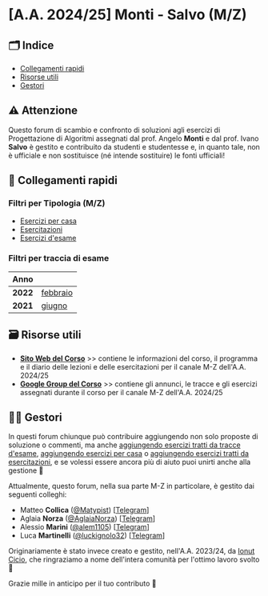 # [A.A. 2024/25] Monti - Salvo (M/Z)

## 🗂 Indice

- [Collegamenti rapidi](#-collegamenti-rapidi)
- [Risorse utili](#-risorse-utili)
- [Gestori](#%EF%B8%8F-gestori)

## ⚠️ Attenzione

Questo forum di scambio e confronto di soluzioni agli esercizi di Progettazione di Algoritmi assegnati dal prof. Angelo **Monti** e dal prof. Ivano **Salvo** è gestito e contribuito da studenti e studentesse e, in quanto tale, non è ufficiale e non sostituisce (né intende sostituire) le fonti ufficiali!

## 🔗 Collegamenti rapidi

### Filtri per Tipologia (M/Z)

- [Esercizi per casa](../../../discussions/categories/esercizi-m-z)
- [Esercitazioni](../../../discussions/categories/esercitazioni-m-z)
- [Esercizi d'esame](../../../discussions/categories/esami-m-z)

### Filtri per traccia di esame
| Anno      |                                                                                    | 
|-----------|------------------------------------------------------------------------------------| 
| **2022** | [febbraio](../../../discussions?discussions_q=label%3A"febbraio+2022+%5BM-Z%5D")|
| **2021** | [giugno](../../../discussions?discussions_q=label%3A"giugno+2021+%5BM-Z%5D") |
## 🗃 Risorse utili

- [**Sito Web del Corso**](https://twiki.di.uniroma1.it/twiki/view/Algoritmi2/WebHome) >> contiene le informazioni del corso, il programma e il diario delle lezioni e delle esercitazioni per il canale M-Z dell'A.A. 2024/25
- [**Google Group del Corso**](https://groups.google.com/a/di.uniroma1.it/g/algoritmi2_aa25) >> contiene gli annunci, le tracce e gli esercizi assegnati durante il corso per il canale M-Z dell'A.A. 2024/25

## 👷‍♀️ Gestori

In questi forum chiunque può contribuire aggiungendo non solo proposte di soluzione o commenti, ma anche [aggiungendo esercizi tratti da tracce d'esame](../../../discussions/new?category=esami-m-z), [aggiungendo esercizi per casa](../../../discussions/new?category=esercizi-m-z) o [aggiungendo esercizi tratti da esercitazioni](../../../discussions/new?category=esercitazioni-m-z), e se volessi essere ancora più di aiuto puoi unirti anche alla gestione 🙂

Attualmente, questo forum, nella sua parte M-Z in particolare, è gestito dai seguenti colleghi:
- Matteo **Collica**  ([@Matypist](https://github.com/matypist)) [[Telegram](https://t.me/matypist)]
- Aglaia **Norza** ([@AglaiaNorza](https://github.com/aglaianorza)) [[Telegram](https://t.me/aglaianorza)]
- Alessio **Marini** ([@alem1105](https://github.com/alem1105)) [[Telegram](https://t.me/alem1153)]
- Luca **Martinelli** ([@luckignolo32](https://github.com/luckignolo32)) [[Telegram](https://t.me/LucaM1655)]

Originariamente è stato invece creato e gestito, nell'A.A. 2023/24, da [Ionut Cicio](https://github.com/CuriousCI), che ringraziamo a nome dell'intera comunità per l'ottimo lavoro svolto 💪

Grazie mille in anticipo per il tuo contributo 🙌
